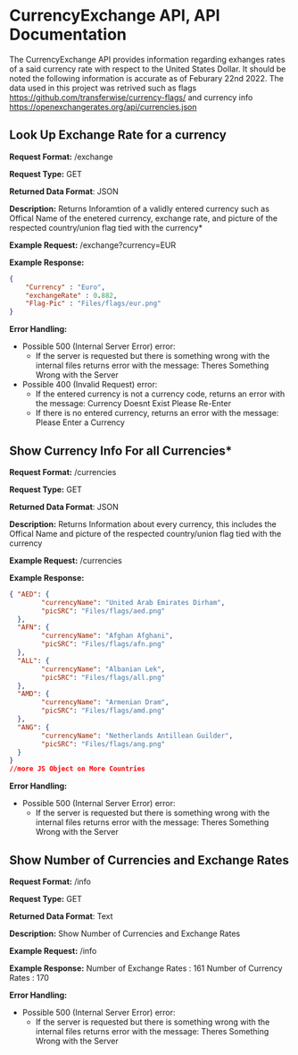 # CurrencyExchange API, API Documentation
The CurrencyExchange API provides information regarding exhanges rates
of a said currency rate with respect to the United States Dollar. It should
be noted the following information is accurate as of Feburary 22nd 2022.
The data used in this project was retrived such as flags https://github.com/transferwise/currency-flags/
and currency info https://openexchangerates.org/api/currencies.json

## Look Up Exchange Rate for a currency

**Request Format:** /exchange

**Request Type:** GET

**Returned Data Format**: JSON

**Description:**  Returns Inforamtion of a validly entered currency such as Offical Name
                  of the enetered currency, exchange rate, and picture of the respected
                  country/union flag tied with the currency*


**Example Request:** /exchange?currency=EUR

**Example Response:**
```json
{
    "Currency" : "Euro",
    "exchangeRate" : 0.882,
    "Flag-Pic" : "Files/flags/eur.png"
}

```
**Error Handling:**
- Possible 500 (Internal Server Error) error:
  - If the server is requested but there is something wrong with the internal files returns
    error with the message: Theres Something Wrong with the Server
- Possible 400 (Invalid Request) error:
  - If the entered currency is not a currency code, returns an error with the message:
    Currency Doesnt Exist Please Re-Enter
  - If there is no entered currency, returns an error with the message: Please Enter a Currency




## Show Currency Info For all Currencies*
**Request Format:** /currencies

**Request Type:** GET

**Returned Data Format**: JSON

**Description:** Returns Information about every currency, this includes the Offical Name
                 and picture of the respected country/union flag tied with the currency

**Example Request:** /currencies

**Example Response:**
```json
{ "AED": {
        "currencyName": "United Arab Emirates Dirham",
        "picSRC": "Files/flags/aed.png"
  },
  "AFN": {
        "currencyName": "Afghan Afghani",
        "picSRC": "Files/flags/afn.png"
  },
  "ALL": {
        "currencyName": "Albanian Lek",
        "picSRC": "Files/flags/all.png"
  },
  "AMD": {
        "currencyName": "Armenian Dram",
        "picSRC": "Files/flags/amd.png"
  },
  "ANG": {
        "currencyName": "Netherlands Antillean Guilder",
        "picSRC": "Files/flags/ang.png"
  }
} 
//more JS Object on More Countries

```
**Error Handling:**
- Possible 500 (Internal Server Error) error:
  - If the server is requested but there is something wrong with the internal files returns
    error with the message: Theres Something Wrong with the Server



## Show Number of Currencies and Exchange Rates
**Request Format:** /info

**Request Type:** GET

**Returned Data Format**: Text

**Description:** Show Number of Currencies and Exchange Rates

**Example Request:** /info

**Example Response:**
Number of Exchange Rates : 161 Number of Currency Rates : 170

**Error Handling:**
- Possible 500 (Internal Server Error) error:
  - If the server is requested but there is something wrong with the internal files returns
    error with the message: Theres Something Wrong with the Server

